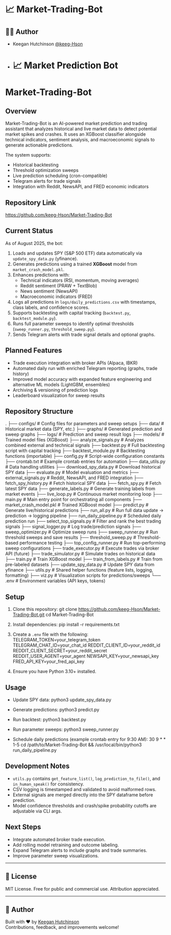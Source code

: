 # 📈 Market-Trading-Bot

## 👨‍💻 Author

- Keegan Hutchinson [@keeg-Hson](https://www.github.com/keeg-Hson)

- # 📈 Market Prediction Bot

Market-Trading-Bot
==================

Overview
--------
Market-Trading-Bot is an AI-powered market prediction and trading assistant that analyzes historical and live market data to detect potential market spikes and crashes. 
It uses an XGBoost classifier alongside technical indicators, sentiment analysis, and macroeconomic signals to generate actionable predictions.

The system supports:
- Historical backtesting
- Threshold optimization sweeps
- Live prediction scheduling (cron-compatible)
- Telegram alerts for trade signals
- Integration with Reddit, NewsAPI, and FRED economic indicators

Repository Link
---------------
https://github.com/keeg-Hson/Market-Trading-Bot

Current Status
--------------
As of August 2025, the bot:
1. Loads and updates SPY (S&P 500 ETF) data automatically via `update_spy_data.py` (yfinance).
2. Generates predictions using a trained **XGBoost** model from `market_crash_model.pkl`.
3. Enhances predictions with:
   - Technical indicators (RSI, momentum, moving averages)
   - Reddit sentiment (PRAW + TextBlob)
   - News sentiment (NewsAPI)
   - Macroeconomic indicators (FRED)
4. Logs all predictions in `logs/daily_predictions.csv` with timestamps, class labels, and confidence scores.
5. Supports backtesting with capital tracking (`backtest.py`, `backtest_module.py`).
6. Runs full parameter sweeps to identify optimal thresholds (`sweep_runner.py`, `threshold_sweep.py`).
7. Sends Telegram alerts with trade signal details and optional graphs.

Planned Features
----------------
- Trade execution integration with broker APIs (Alpaca, IBKR)
- Automated daily run with enriched Telegram reporting (graphs, trade history)
- Improved model accuracy with expanded feature engineering and alternative ML models (LightGBM, ensembles)
- Archiving & versioning of prediction logs
- Leaderboard visualization for sweep results

Repository Structure
--------------------
.
├── configs/                    # Config files for parameters and sweep setups
├── data/                        # Historical market data (SPY, etc.)
├── graphs/                      # Generated prediction and sweep graphs
├── logs/                        # Prediction and sweep result logs
├── models/                      # Trained model files (XGBoost)
├── analyze_signals.py           # Analyzes combined external and technical signals
├── backtest.py                  # Full backtesting script with capital tracking
├── backtest_module.py           # Backtesting functions (importable)
├── config.py                    # Script-wide configuration constants
├── crontab.txt                  # Example crontab entries for automation
├── data_utils.py                # Data handling utilities
├── download_spy_data.py         # Download historical SPY data
├── evaluate.py                  # Model evaluation and metrics
├── external_signals.py          # Reddit, NewsAPI, and FRED integration
├── fetch_spy_history.py         # Fetch historical SPY data
├── fetch_spy.py                 # Fetch latest SPY data
├── generate_labels.py           # Generate training labels from market events
├── live_loop.py                 # Continuous market monitoring loop
├── main.py                      # Main entry point for orchestrating all components
├── market_crash_model.pkl       # Trained XGBoost model
├── predict.py                   # Generate live/historical predictions
├── run_all.py                   # Run full data update → prediction → logging pipeline
├── run_daily_pipeline.py        # Scheduled daily prediction run
├── select_top_signals.py        # Filter and rank the best trading signals
├── signal_logger.py             # Log trade/prediction signals
├── sweep_optimizer.py           # Optimize sweep runs
├── sweep_runner.py              # Run threshold sweeps and save results
├── threshold_sweep.py           # Threshold-based performance testing
├── top_config_runner.py         # Run top-performing sweep configurations
├── trade_executor.py            # Execute trades via broker API (future)
├── trade_simulator.py           # Simulate trades on historical data
├── train.py                     # Train XGBoost model
├── train_from_labels.py         # Train from pre-labeled datasets
├── update_spy_data.py           # Update SPY data from yfinance
├── utils.py                     # Shared helper functions (feature lists, logging, formatting)
├── viz.py                       # Visualization scripts for predictions/sweeps
└── .env                         # Environment variables (API keys, tokens)

Setup
-----
1. Clone this repository:
   git clone https://github.com/keeg-Hson/Market-Trading-Bot.git
   cd Market-Trading-Bot

2. Install dependencies:
   pip install -r requirements.txt

3. Create a `.env` file with the following:
   TELEGRAM_TOKEN=your_telegram_token
   TELEGRAM_CHAT_ID=your_chat_id
   REDDIT_CLIENT_ID=your_reddit_id
   REDDIT_CLIENT_SECRET=your_reddit_secret
   REDDIT_USER_AGENT=your_agent
   NEWSAPI_KEY=your_newsapi_key
   FRED_API_KEY=your_fred_api_key

4. Ensure you have Python 3.10+ installed.

Usage
-----
- Update SPY data:
    python3 update_spy_data.py

- Generate predictions:
    python3 predict.py

- Run backtest:
    python3 backtest.py

- Run parameter sweeps:
    python3 sweep_runner.py

- Schedule daily predictions (example crontab entry for 9:30 AM):
    30 9 * * 1-5 cd /path/to/Market-Trading-Bot && /usr/local/bin/python3 run_daily_pipeline.py

Development Notes
-----------------
- `utils.py` contains `get_feature_list()`, `log_prediction_to_file()`, and `in_human_speak()` for consistency.
- CSV logging is timestamped and validated to avoid malformed rows.
- External signals are merged directly into the SPY dataframe before prediction.
- Model confidence thresholds and crash/spike probability cutoffs are adjustable via CLI args.

Next Steps
----------
- Integrate automated broker trade execution.
- Add rolling model retraining and outcome labeling.
- Expand Telegram alerts to include graphs and trade summaries.
- Improve parameter sweep visualizations.

---

## 📜 License

MIT License. Free for public and commercial use. Attribution appreciated.

---

## 👤 Author

Built with ❤️ by [Keegan Hutchinson](https://github.com/keeg-Hson)  
Contributions, feedback, and improvements welcome!




